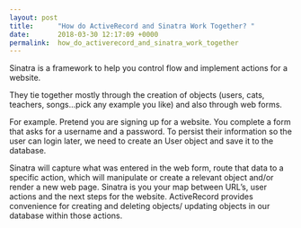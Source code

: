 ```yaml
---
layout: post
title:      "How do ActiveRecord and Sinatra Work Together? "
date:       2018-03-30 12:17:09 +0000
permalink:  how_do_activerecord_and_sinatra_work_together
---
```


Sinatra is a framework to help you control flow and implement actions for a website.  

They tie together mostly through the creation of objects (users, cats, teachers, songs...pick any example you like) and also through web forms. 

For example. Pretend you are signing up for a website. You complete a form that asks for a username and a password. To persist their information so the user can login later, we need to create an User object and save it to the database. 

Sinatra will capture what was entered in the web form, route that data to a specific action, which will manipulate or create a relevant object and/or render a new web page. Sinatra is you your map between URL’s, user actions and the next steps for the website. ActiveRecord provides convenience for creating and deleting objects/ updating objects in our database within those actions. 


